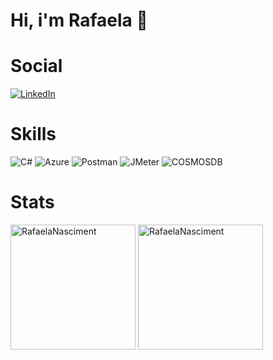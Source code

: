 <h1>Hi, i'm Rafaela 👋</h1>
<p></p>

# Social

[![LinkedIn](https://img.shields.io/badge/LinkedIn-000?style=for-the-badge&logo=linkedin&logoColor=0E76A8)](https://www.linkedin.com/in/rafaela-nascimento-961561176/)

# Skills

![C#](https://img.shields.io/badge/C%23-000?style=for-the-badge&logo=c-sharp&logoColor=823085&logoColor=FF8C00&labelColor=C71585)
![Azure](https://img.shields.io/badge/azure-000?style=for-the-badge&logo=postman)
![Postman](https://img.shields.io/badge/postman-000?style=for-the-badge&logo=postman)
![JMeter](https://img.shields.io/badge/Jmeter-000?style=for-the-badge&logo=jmeter&link)
![COSMOSDB](https://img.shields.io/badge/cosmosdb-000?style=for-the-badge&logo=cosmosdb)

# Stats

<img height=200 align="center" src="https://github-readme-stats.vercel.app/api?username=RafaelaNasciment&show_icons=true&locale=en&theme=cobalt" alt="RafaelaNasciment" />
<img height=200 align="center" src="https://github-readme-stats.vercel.app/api/top-langs?username=RafaelaNasciment&show_icons=true&locale=en&layout=compact&theme=cobalt" alt="RafaelaNasciment" />
